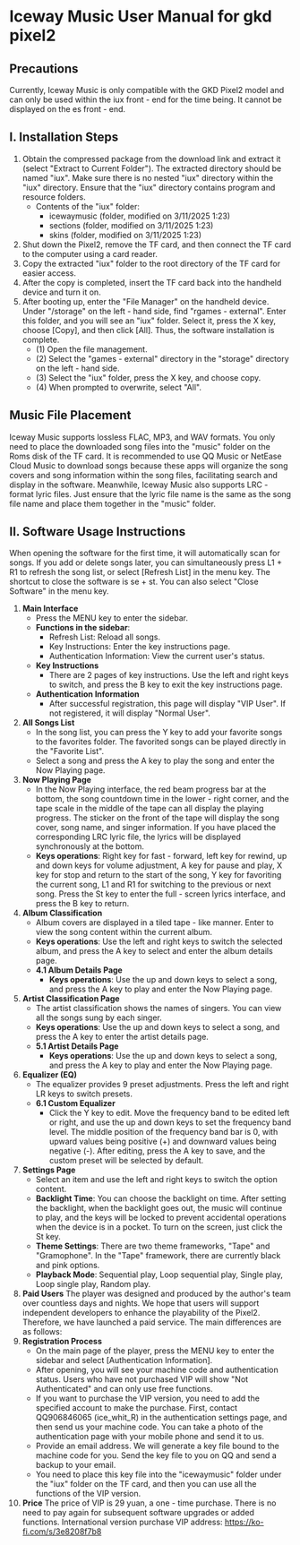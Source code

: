 # Iceway Music User Manual for gkd pixel2
## Precautions
Currently, Iceway Music is only compatible with the GKD Pixel2 model and can only be used within the iux front - end for the time being. It cannot be displayed on the es front - end.
## I. Installation Steps
1. Obtain the compressed package from the download link and extract it (select "Extract to Current Folder"). The extracted directory should be named "iux". Make sure there is no nested "iux" directory within the "iux" directory. Ensure that the "iux" directory contains program and resource folders.
    - Contents of the "iux" folder:
        - icewaymusic (folder, modified on 3/11/2025 1:23)
        - sections (folder, modified on 3/11/2025 1:23)
        - skins (folder, modified on 3/11/2025 1:23)
2. Shut down the Pixel2, remove the TF card, and then connect the TF card to the computer using a card reader.
3. Copy the extracted "iux" folder to the root directory of the TF card for easier access.
4. After the copy is completed, insert the TF card back into the handheld device and turn it on.
5. After booting up, enter the "File Manager" on the handheld device. Under "/storage" on the left - hand side, find "rgames - external". Enter this folder, and you will see an "iux" folder. Select it, press the X key, choose [Copy], and then click [All]. Thus, the software installation is complete.
    - (1) Open the file management.
    - (2) Select the "games - external" directory in the "storage" directory on the left - hand side.
    - (3) Select the "iux" folder, press the X key, and choose copy.
    - (4) When prompted to overwrite, select "All".
## Music File Placement
Iceway Music supports lossless FLAC, MP3, and WAV formats. You only need to place the downloaded song files into the "music" folder on the Roms disk of the TF card. It is recommended to use QQ Music or NetEase Cloud Music to download songs because these apps will organize the song covers and song information within the song files, facilitating search and display in the software. Meanwhile, Iceway Music also supports LRC - format lyric files. Just ensure that the lyric file name is the same as the song file name and place them together in the "music" folder.
## II. Software Usage Instructions
When opening the software for the first time, it will automatically scan for songs. If you add or delete songs later, you can simultaneously press L1 + R1 to refresh the song list, or select [Refresh List] in the menu key. The shortcut to close the software is se + st. You can also select "Close Software" in the menu key.
1. **Main Interface**
    - Press the MENU key to enter the sidebar.
    - **Functions in the sidebar**:
        - Refresh List: Reload all songs.
        - Key Instructions: Enter the key instructions page.
        - Authentication Information: View the current user's status.
    - **Key Instructions**
        - There are 2 pages of key instructions. Use the left and right keys to switch, and press the B key to exit the key instructions page.
    - **Authentication Information**
        - After successful registration, this page will display "VIP User". If not registered, it will display "Normal User".
2. **All Songs List**
    - In the song list, you can press the Y key to add your favorite songs to the favorites folder. The favorited songs can be played directly in the "Favorite List".
    - Select a song and press the A key to play the song and enter the Now Playing page.
3. **Now Playing Page**
    - In the Now Playing interface, the red beam progress bar at the bottom, the song countdown time in the lower - right corner, and the tape scale in the middle of the tape can all display the playing progress. The sticker on the front of the tape will display the song cover, song name, and singer information. If you have placed the corresponding LRC lyric file, the lyrics will be displayed synchronously at the bottom.
    - **Keys operations**: Right key for fast - forward, left key for rewind, up and down keys for volume adjustment, A key for pause and play, X key for stop and return to the start of the song, Y key for favoriting the current song, L1 and R1 for switching to the previous or next song. Press the St key to enter the full - screen lyrics interface, and press the B key to return.
4. **Album Classification**
    - Album covers are displayed in a tiled tape - like manner. Enter to view the song content within the current album.
    - **Keys operations**: Use the left and right keys to switch the selected album, and press the A key to select and enter the album details page.
    - **4.1 Album Details Page**
        - **Keys operations**: Use the up and down keys to select a song, and press the A key to play and enter the Now Playing page.
5. **Artist Classification Page**
    - The artist classification shows the names of singers. You can view all the songs sung by each singer.
    - **Keys operations**: Use the up and down keys to select a song, and press the A key to enter the artist details page.
    - **5.1 Artist Details Page**
        - **Keys operations**: Use the up and down keys to select a song, and press the A key to play and enter the Now Playing page.
6. **Equalizer (EQ)**
    - The equalizer provides 9 preset adjustments. Press the left and right LR keys to switch presets.
    - **6.1 Custom Equalizer**
        - Click the Y key to edit. Move the frequency band to be edited left or right, and use the up and down keys to set the frequency band level. The middle position of the frequency band bar is 0, with upward values being positive (+) and downward values being negative (-). After editing, press the A key to save, and the custom preset will be selected by default.
7. **Settings Page**
    - Select an item and use the left and right keys to switch the option content.
    - **Backlight Time**: You can choose the backlight on time. After setting the backlight, when the backlight goes out, the music will continue to play, and the keys will be locked to prevent accidental operations when the device is in a pocket. To turn on the screen, just click the St key.
    - **Theme Settings**: There are two theme frameworks, "Tape" and "Gramophone". In the "Tape" framework, there are currently black and pink options.
    - **Playback Mode**: Sequential play, Loop sequential play, Single play, Loop single play, Random play.
8. **Paid Users**
The player was designed and produced by the author's team over countless days and nights. We hope that users will support independent developers to enhance the playability of the Pixel2. Therefore, we have launched a paid service. The main differences are as follows:
9. **Registration Process**
    - On the main page of the player, press the MENU key to enter the sidebar and select [Authentication Information].
    - After opening, you will see your machine code and authentication status. Users who have not purchased VIP will show "Not Authenticated" and can only use free functions.
    - If you want to purchase the VIP version, you need to add the specified account to make the purchase. First, contact QQ906846065 (ice_whit_R) in the authentication settings page, and then send us your machine code. You can take a photo of the authentication page with your mobile phone and send it to us.
    - Provide an email address. We will generate a key file bound to the machine code for you. Send the key file to you on QQ and send a backup to your email.
    - You need to place this key file into the "icewaymusic" folder under the "iux" folder on the TF card, and then you can use all the functions of the VIP version.
10. **Price**
The price of VIP is 29 yuan, a one - time purchase. There is no need to pay again for subsequent software upgrades or added functions.
International version purchase VIP address: https://ko-fi.com/s/3e8208f7b8
